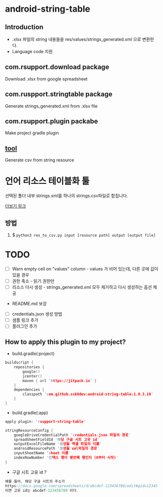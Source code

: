 # android-string-table

## Introduction
- .xlsx 파일의 string 내용들을 res/values/strings_generated.xml 으로 변환한다.
- Language code 지원

## com.rsupport.download package
Download .xlsx from google spreadsheet

## com.ruspport.stringtable package 
Generate strings_generated.xml from .xlsx file

## com.rsupport.plugin packabe
Make project gradle plugin

## [tool](tool/readme.md)
Generate csv from string resource

# 언어 리소스 테이블화 툴
선택된 폴더 내부 strings.xml를 하나의 strings.csv파일로 합칩니다.

[더보기 링크](tool/readme.md)

## 방법
1. $ `python3 res_to_csv.py input [resource path] output [output file]`


# TODO
- [ ] Warn empty cell on "values" column - values 가 비어 있는데, 다른 곳에 값이 있을 경우
- [ ] 권한 축소 - 읽기 권한만
- [ ] 리소스 다시 생성 - strings_generated.xml 모두 제거하고 다시 생성하는 옵션 제공

- README.md 보강
- [ ] credentials.json 생성 방법
- [ ] 샘플 링크 추가
- [ ] 플러그인 추가

## How to apply this plugin to my project?
- build.gradle(:project)
```c
buildscript {
    repositories {
        google()
        jcenter()
        maven { url 'https://jitpack.io' }
    }
    dependencies {
        classpath 'com.github.ssk0dev:android-string-table:1.0.3.10'
    }
}
```

- build.gradle(:app)
```c
apply plugin: 'rsupport-string-table'

stringResourceConfig {
    googleDriveCredentialPath 'credentials.json 파일의 경로'
    spreadSheetFieldId '해당 구글 시트 고유 id'
    outputExcelFileName '생성될 엑셀 파일의 이름'
    androidResourcePath '생성될 xml파일의 경로'
    inputSheetName 'sheet 이름'
    indexRowNumber '인덱스 행이 몇번째 행인지 (0부터 시작)'
}
```

- 구글 시트 고유 id ?
```c
예를 들어, 해당 구글 시트의 주소가
https://docs.google.com/spreadsheets/d/abcdef-123456789/edit#gid=12345
이면 고유 id는 abcdef-123456789 이다.
```

